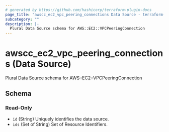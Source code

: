 ```yaml
---
# generated by https://github.com/hashicorp/terraform-plugin-docs
page_title: "awscc_ec2_vpc_peering_connections Data Source - terraform-provider-awscc"
subcategory: ""
description: |-
  Plural Data Source schema for AWS::EC2::VPCPeeringConnection
---
```


# awscc_ec2_vpc_peering_connections (Data Source)

Plural Data Source schema for AWS::EC2::VPCPeeringConnection



<!-- schema generated by tfplugindocs -->
## Schema

### Read-Only

- `id` (String) Uniquely identifies the data source.
- `ids` (Set of String) Set of Resource Identifiers.


